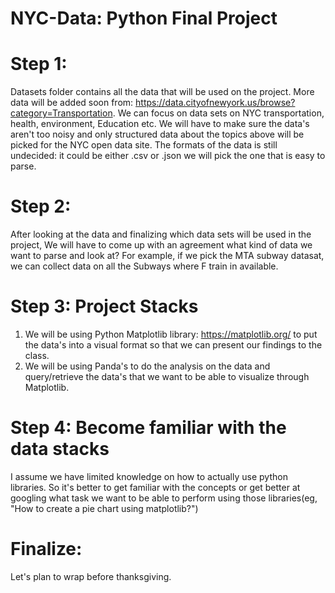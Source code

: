 # NYC-Data: Python Final Project
# Step 1:
Datasets folder contains all the data that will be used on the project. More data will be added soon from: https://data.cityofnewyork.us/browse?category=Transportation. We can focus on data sets on NYC transportation, health, environment, Education etc. We will have to make sure the data's aren't too noisy and only structured data about the topics above will be picked for the NYC open data site. The formats of the data is still undecided: it could be either .csv or .json we will pick the one that is easy to parse.
# Step 2:
After looking at the data and finalizing which data sets will be used in the project, We will have to come up with an agreement what kind of data we want to parse and look at? For example, if we pick the MTA subway datasat, we can collect data on all the Subways where F train in available. 
# Step 3: Project Stacks
1.  We will be using Python Matplotlib library: https://matplotlib.org/ to put the data's into a visual format so that we can present our  findings to the class.
2.  We will be using Panda's to do the analysis on the data and query/retrieve the data's that we want to be able to visualize through Matplotlib. 
# Step 4: Become familiar with the data stacks
I assume we have limited knowledge on how to actually use python libraries. So it's better to get familiar with the concepts or get better at googling what task we want to be able to perform using those libraries(eg, "How to create a pie chart using matplotlib?") 
# Finalize:
Let's plan to wrap before thanksgiving. 

